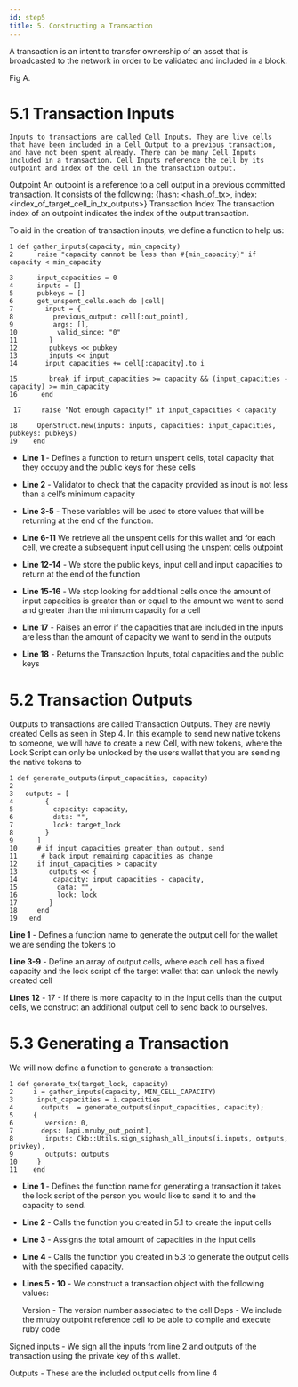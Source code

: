```yaml
---
id: step5
title: 5. Constructing a Transaction
---
```


A transaction is an intent to transfer ownership of an asset that is broadcasted to the network in order to be validated and included in a block.

Fig A.


# 5.1 Transaction Inputs

	Inputs to transactions are called Cell Inputs. They are live cells that have been included in a Cell Output to a previous transaction, and have not been spent already. There can be many Cell Inputs included in a transaction. Cell Inputs reference the cell by its outpoint and index of the cell in the transaction output.
Outpoint
An outpoint is a reference to a cell output in a previous committed transaction.
It consists of the following:
{hash: <hash_of_tx>,
index: <index_of_target_cell_in_tx_outputs>}
Transaction Index
The transaction index of an outpoint indicates the index of the output transaction.

To aid in the creation of transaction inputs, we define a function to help us:

```
1 def gather_inputs(capacity, min_capacity)
2      raise "capacity cannot be less than #{min_capacity}" if capacity < min_capacity

3      input_capacities = 0
4      inputs = []
5      pubkeys = []
6      get_unspent_cells.each do |cell|
7        input = {
8          previous_output: cell[:out_point],
9          args: [],
10          valid_since: "0"
11        }
12        pubkeys << pubkey
13        inputs << input
14       input_capacities += cell[:capacity].to_i

15        break if input_capacities >= capacity && (input_capacities - capacity) >= min_capacity
16      end

 17     raise "Not enough capacity!" if input_capacities < capacity

18     OpenStruct.new(inputs: inputs, capacities: input_capacities, pubkeys: pubkeys)
19    end
```

* __Line  1__ - Defines a function to return unspent cells, total capacity that they occupy and the public keys for these cells

* __Line 2__ - Validator to check that the capacity provided as input is not less than a cell’s minimum capacity

* __Line 3-5__ - These variables will be used to store values that will be returning at the end of the function.

* __Line 6-11__ We retrieve all the unspent cells for this wallet and for each cell,  we create a subsequent input cell using the unspent cells outpoint <Add more explanation here on why we do this>

* __Line 12-14__ - We store the public keys, input cell and input capacities to return at the end of the function

* __Line 15-16__ - We stop looking for additional cells once the amount of input capacities is greater than or equal to the amount we want to send and greater than the minimum capacity for a cell

* __Line 17__ - Raises an error if the capacities that are included in the inputs are less than the amount of capacity we want to send in the outputs

* __Line 18__ -  Returns the Transaction Inputs, total capacities and the public keys

# 5.2 Transaction Outputs

Outputs to transactions are called Transaction Outputs. They are newly created Cells as seen in Step 4. In this example to send new native tokens to someone, we will have to create a new Cell, with new tokens, where the Lock Script can only be unlocked by the users wallet that you are sending the native tokens to

```
1 def generate_outputs(input_capacities, capacity)
2    
3   outputs = [
4        {
5          capacity: capacity,
6          data: "",
7          lock: target_lock
8        }
9      ]
10     # if input capacities greater than output, send
11      # back input remaining capacities as change
12     if input_capacities > capacity
13        outputs << {
14         capacity: input_capacities - capacity,
15          data: "",
16          lock: lock
17        }
18     end
19   end
```
__Line 1__ - Defines a function name to generate the output cell for the wallet we are sending the tokens to

__Line 3-9__ - Define an array of output cells, where each cell has a fixed capacity and the lock script of the target wallet that can unlock the newly created cell

__Lines 12__ - 17 - If there is more capacity to in the input cells than the output cells, we construct an additional output cell to send back to ourselves.

# 5.3 Generating a Transaction

We will now define a function to generate a transaction:
```
1 def generate_tx(target_lock, capacity)
2     i = gather_inputs(capacity, MIN_CELL_CAPACITY)
3      input_capacities = i.capacities
4       outputs  = generate_outputs(input_capacities, capacity);
5     {
6        version: 0,
7       deps: [api.mruby_out_point],
8        inputs: Ckb::Utils.sign_sighash_all_inputs(i.inputs, outputs, privkey),
9        outputs: outputs
10     }
11    end
```

* __Line 1__ - Defines the function name for generating a transaction it takes the lock script of the person you would like to send it to and the capacity to send.

* __Line 2__ - Calls the function you created in 5.1 to create the input cells

* __Line 3__ - Assigns the total amount of capacities in the input cells

* __Line 4__ - Calls the function you created in 5.3 to generate the output cells with the specified capacity.

* __Lines 5 - 10__ - We construct a transaction object with the following values:

	Version - The version number associated to the cell
	Deps - We include the mruby outpoint reference cell to be able to compile and execute ruby code

Signed inputs -  We sign all the inputs from line 2 and outputs of the transaction using the private key of this wallet.

Outputs - These are the included output cells from line 4
